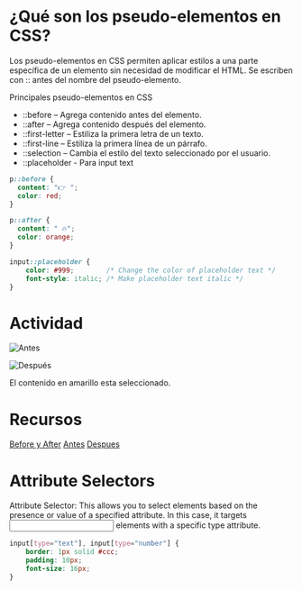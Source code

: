 # ¿Qué son los pseudo-elementos en CSS?
Los pseudo-elementos en CSS permiten aplicar estilos a una parte específica de un elemento sin necesidad de modificar el HTML. Se escriben con :: antes del nombre del pseudo-elemento.

Principales pseudo-elementos en CSS
- ::before – Agrega contenido antes del elemento.
- ::after – Agrega contenido después del elemento.
- ::first-letter – Estiliza la primera letra de un texto.
- ::first-line – Estiliza la primera línea de un párrafo.
- ::selection – Cambia el estilo del texto seleccionado por el usuario.
- ::placeholder - Para input text 

```css
p::before {
  content: "👉 ";
  color: red;
}

p::after {
  content: " 🔥";
  color: orange;
}

input::placeholder {
    color: #999;        /* Change the color of placeholder text */
    font-style: italic; /* Make placeholder text italic */
}


```

# Actividad

![Antes](../../x-assets/UF1841/pseudo1.png)


![Después](../../x-assets/UF1841/pseudo2.png)

El contenido en amarillo esta seleccionado.

# Recursos
[Before y After](https://www.youtube.com/watch?v=dIUOWdwwZBw)
[Antes](https://developer.mozilla.org/es/docs/Web/CSS/::before)
[Despues](https://developer.mozilla.org/es/docs/Web/CSS/::after)


# Attribute Selectors

Attribute Selector: This allows you to select elements based on the presence or value of a specified attribute. In this case, it targets <input> elements with a specific type attribute.


```css
input[type="text"], input[type="number"] {
    border: 1px solid #ccc;
    padding: 10px;
    font-size: 16px;
}

```

